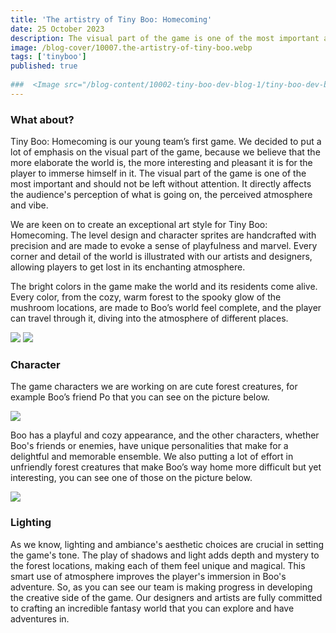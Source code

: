 ```yaml
---
title: 'The artistry of Tiny Boo: Homecoming'
date: 25 October 2023
description: The visual part of the game is one of the most important and should not be left without attention.
image: /blog-cover/10007.the-artistry-of-tiny-boo.webp
tags: ['tinyboo']
published: true
	
###  <Image src="/blog-content/10002-tiny-boo-dev-blog-1/tiny-boo-dev-blog-1-2.webp" class="mx-auto"></Image>
---
```


### What about?

Tiny Boo: Homecoming is our young team’s first game. We decided to put a lot of emphasis on the visual part of the game, because we believe that the more elaborate the world is, the more interesting and pleasant it is for the player to immerse himself in it. The visual part of the game is one of the most important and should not be left without attention. It directly affects the audience's perception of what is going on, the perceived atmosphere and vibe.

We are keen on to create an exceptional art style for Tiny Boo: Homecoming. The level design and character sprites are handcrafted with precision and are made to evoke a sense of playfulness and marvel. Every corner and detail of the world is illustrated with our artists and designers, allowing players to get lost in its enchanting atmosphere.

The bright colors in the game make the world and its residents come alive. Every color, from the cozy, warm forest to the spooky glow of the mushroom locations, are made to Boo’s world feel complete, and the player can travel through it, diving into the atmosphere of different places.

<Image src="/blog-content/10007-the-artistry-of-tiny-boo/the-artistry-of-tiny-boo-1.webp" class="mx-auto"></Image>
<Image src="/blog-content/10007-the-artistry-of-tiny-boo/the-artistry-of-tiny-boo-2.webp" class="mx-auto"></Image>

### Character

The game characters we are working on are cute forest creatures, for example Boo’s friend Po that you can see on the picture below.

<Image src="/blog-content/10007-the-artistry-of-tiny-boo/the-artistry-of-tiny-boo-3.webp" class="mx-auto"></Image>

Boo has a playful and cozy appearance, and the other characters, whether Boo's friends or enemies, have unique personalities that make for a delightful and memorable ensemble. We also putting a lot of effort in unfriendly forest creatures that make Boo’s way home more difficult but yet interesting, you can see one of those on the picture below.

<Image src="/blog-content/10007-the-artistry-of-tiny-boo/the-artistry-of-tiny-boo-4.webp" class="mx-auto"></Image>

### Lighting

As we know, lighting and ambiance's aesthetic choices are crucial in setting the game's tone. The play of shadows and light adds depth and mystery to the forest locations, making each of them feel unique and magical. This smart use of atmosphere improves the player's immersion in Boo's adventure. So, as you can see our team is making progress in developing the creative side of the game. Our designers and artists are fully committed to crafting an incredible fantasy world that you can explore and have adventures in.
